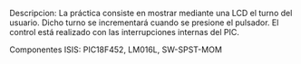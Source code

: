 Descripcion:
	La práctica consiste en mostrar mediante una LCD el turno del usuario. 
	Dicho turno se incrementará cuando se presione el pulsador. 
	El control está realizado con las interrupciones internas del PIC.
	
Componentes ISIS: 
	PIC18F452, LM016L, SW-SPST-MOM
